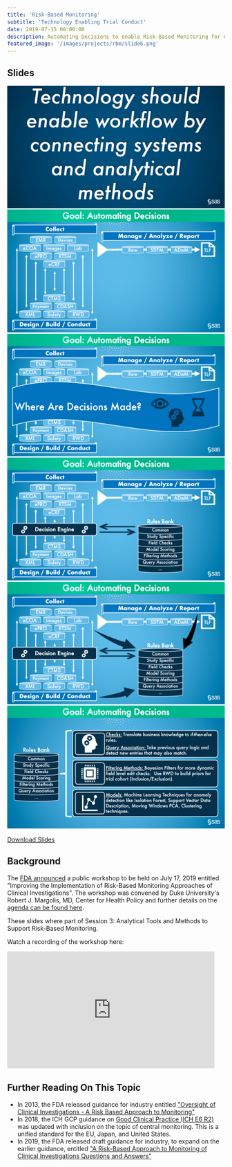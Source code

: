 ```yaml
---
title: 'Risk-Based Monitoring'
subtitle: 'Technology Enabling Trial Conduct'
date: 2019-07-15 00:00:00
description: Automating Decisions to enable Risk-Based Monitoring for Clinical Trials
featured_image: '/images/projects/rbm/slide6.png'
---
```


## Slides

<div class="gallery" data-columns="1">
	<img src="/images/projects/rbm/slide1.png">
	<img src="/images/projects/rbm/slide2.png">
	<img src="/images/projects/rbm/slide3.png">
	<img src="/images/projects/rbm/slide4.png">
	<img src="/images/projects/rbm/slide5.png">
	<img src="/images/projects/rbm/slide6.png">
</div>

<a href="/images/projects/rbm/Session_3_RBM_Analysis_Henderson.pdf" download="download" target="_self">Download Slides</a>

## Background

The [FDA announced](https://www.fda.gov/drugs/news-events-human-drugs/improving-implementation-risk-based-monitoring-approaches-clinical-investigations) a public workshop to be held on July 17, 2019 entitled "Improving the Implementation of Risk-Based Monitoring Approaches of Clinical Investigations". The workshop was convened by Duke University's Robert J. Margolis, MD, Center for Health Policy and further details on the [agenda can be found here](https://healthpolicy.duke.edu/events/improving-implementation-risk-based-monitoring-approaches-clinical-investigations).  

These slides where part of Session 3: Analytical Tools and Methods to Support Risk-Based Monitoring.

Watch a recording of the workshop here:
<iframe width="480" height="270" src="https://www.youtube.com/embed/OnELTO86rfw" frameborder="0" allow="accelerometer; autoplay; encrypted-media; gyroscope; picture-in-picture" allowfullscreen></iframe>

## Further Reading On This Topic

* In 2013, the FDA released guidance for industry entitled ["Oversight of Clinical Investigations - A Risk Based Approach to Monitoring"](https://www.fda.gov/regulatory-information/search-fda-guidance-documents/oversight-clinical-investigations-risk-based-approach-monitoring)
* In 2018, the ICH GCP guidance on [Good Clinical Practice (ICH E6 R2)](https://www.fda.gov/regulatory-information/search-fda-guidance-documents/e6r2-good-clinical-practice-integrated-addendum-ich-e6r1) was updated with inclusion on the topic of central monitoring.  This is a unified standard for the EU, Japan, and United States.
* In 2019, the FDA released draft guidance for industry, to expand on the earlier guidance, entitled ["A Risk-Based Approach to Monitoring of Clinical Investigations Questions and Answers"](https://www.fda.gov/regulatory-information/search-fda-guidance-documents/risk-based-approach-monitoring-clinical-investigations-questions-and-answers)
